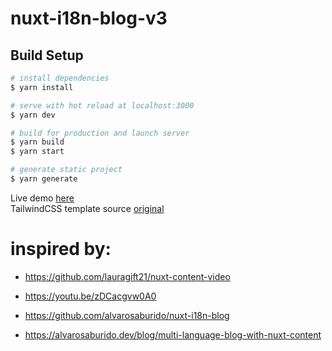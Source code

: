 # nuxt-i18n-blog-v3

## Build Setup

```bash
# install dependencies
$ yarn install

# serve with hot reload at localhost:3000
$ yarn dev

# build for production and launch server
$ yarn build
$ yarn start

# generate static project
$ yarn generate
```
Live demo [here](https://nuxt-i18n-blog.vercel.app/)  
TailwindCSS template source [original](https://github.com/davidgrzyb/tailwind-blog-template)


# inspired by:
- https://github.com/lauragift21/nuxt-content-video
- https://youtu.be/zDCacgvw0A0

- https://github.com/alvarosaburido/nuxt-i18n-blog
- https://alvarosaburido.dev/blog/multi-language-blog-with-nuxt-content

